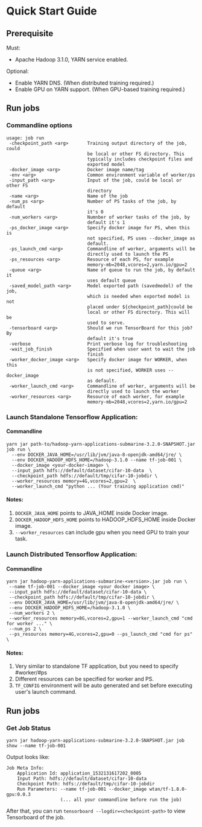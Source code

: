 <!---
  Licensed under the Apache License, Version 2.0 (the "License");
  you may not use this file except in compliance with the License.
  You may obtain a copy of the License at

   http://www.apache.org/licenses/LICENSE-2.0

  Unless required by applicable law or agreed to in writing, software
  distributed under the License is distributed on an "AS IS" BASIS,
  WITHOUT WARRANTIES OR CONDITIONS OF ANY KIND, either express or implied.
  See the License for the specific language governing permissions and
  limitations under the License. See accompanying LICENSE file.
-->

# Quick Start Guide

## Prerequisite

Must:
- Apache Hadoop 3.1.0, YARN service enabled.

Optional:
- Enable YARN DNS. (When distributed training required.)
- Enable GPU on YARN support. (When GPU-based training required.)

## Run jobs

### Commandline options

```$xslt
usage: job run
 -checkpoint_path <arg>       Training output directory of the job, could
                              be local or other FS directory. This
                              typically includes checkpoint files and
                              exported model
 -docker_image <arg>          Docker image name/tag
 -env <arg>                   Common environment variable of worker/ps
 -input_path <arg>            Input of the job, could be local or other FS
                              directory
 -name <arg>                  Name of the job
 -num_ps <arg>                Number of PS tasks of the job, by default
                              it's 0
 -num_workers <arg>           Numnber of worker tasks of the job, by
                              default it's 1
 -ps_docker_image <arg>       Specify docker image for PS, when this is
                              not specified, PS uses --docker_image as
                              default.
 -ps_launch_cmd <arg>         Commandline of worker, arguments will be
                              directly used to launch the PS
 -ps_resources <arg>          Resource of each PS, for example
                              memory-mb=2048,vcores=2,yarn.io/gpu=2
 -queue <arg>                 Name of queue to run the job, by default it
                              uses default queue
 -saved_model_path <arg>      Model exported path (savedmodel) of the job,
                              which is needed when exported model is not
                              placed under ${checkpoint_path}could be
                              local or other FS directory. This will be
                              used to serve.
 -tensorboard <arg>           Should we run TensorBoard for this job? By
                              default it's true
 -verbose                     Print verbose log for troubleshooting
 -wait_job_finish             Specified when user want to wait the job
                              finish
 -worker_docker_image <arg>   Specify docker image for WORKER, when this
                              is not specified, WORKER uses --docker_image
                              as default.
 -worker_launch_cmd <arg>     Commandline of worker, arguments will be
                              directly used to launch the worker
 -worker_resources <arg>      Resource of each worker, for example
                              memory-mb=2048,vcores=2,yarn.io/gpu=2
```

### Launch Standalone Tensorflow Application:

#### Commandline
```
yarn jar path-to/hadoop-yarn-applications-submarine-3.2.0-SNAPSHOT.jar job run \
  --env DOCKER_JAVA_HOME=/usr/lib/jvm/java-8-openjdk-amd64/jre/ \
  --env DOCKER_HADOOP_HDFS_HOME=/hadoop-3.1.0 --name tf-job-001 \
  --docker_image <your-docker-image> \
  --input_path hdfs://default/dataset/cifar-10-data  \
  --checkpoint_path hdfs://default/tmp/cifar-10-jobdir \
  --worker_resources memory=4G,vcores=2,gpu=2  \
  --worker_launch_cmd "python ... (Your training application cmd)"
```

#### Notes:

1) `DOCKER_JAVA_HOME` points to JAVA_HOME inside Docker image.
2) `DOCKER_HADOOP_HDFS_HOME` points to HADOOP_HDFS_HOME inside Docker image.
3) `--worker_resources` can include gpu when you need GPU to train your task.

### Launch Distributed Tensorflow Application:

#### Commandline

```
yarn jar hadoop-yarn-applications-submarine-<version>.jar job run \
 --name tf-job-001 --docker_image <your docker image> \
 --input_path hdfs://default/dataset/cifar-10-data \
 --checkpoint_path hdfs://default/tmp/cifar-10-jobdir \
 --env DOCKER_JAVA_HOME=/usr/lib/jvm/java-8-openjdk-amd64/jre/ \
 --env DOCKER_HADOOP_HDFS_HOME=/hadoop-3.1.0 \
 --num_workers 2 \
 --worker_resources memory=8G,vcores=2,gpu=1 --worker_launch_cmd "cmd for worker ..." \
 --num_ps 2 \
 --ps_resources memory=4G,vcores=2,gpu=0 --ps_launch_cmd "cmd for ps" \
```

#### Notes:

1) Very similar to standalone TF application, but you need to specify #worker/#ps
2) Different resources can be specified for worker and PS.
3) `TF_CONFIG` environment will be auto generated and set before executing user's launch command.

## Run jobs

### Get Job Status

```
yarn jar hadoop-yarn-applications-submarine-3.2.0-SNAPSHOT.jar job show --name tf-job-001
```

Output looks like:
```
Job Meta Info:
	Application Id: application_1532131617202_0005
	Input Path: hdfs://default/dataset/cifar-10-data
	Checkpoint Path: hdfs://default/tmp/cifar-10-jobdir
	Run Parameters: --name tf-job-001 --docker_image wtan/tf-1.8.0-gpu:0.0.3
	                (... all your commandline before run the job)
```

After that, you can run ```tensorboard --logdir=<checkpoint-path>``` to view Tensorboard of the job.